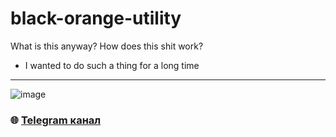 # black-orange-utility
What is this anyway? How does this shit work?

* I wanted to do such a thing for a long time

---

![image](https://github.com/Sagleft/Sagleft/raw/master/image.png)

### :globe_with_meridians: [Telegram канал](https://t.me/+VIvd8j6xvm9iMzhi)
